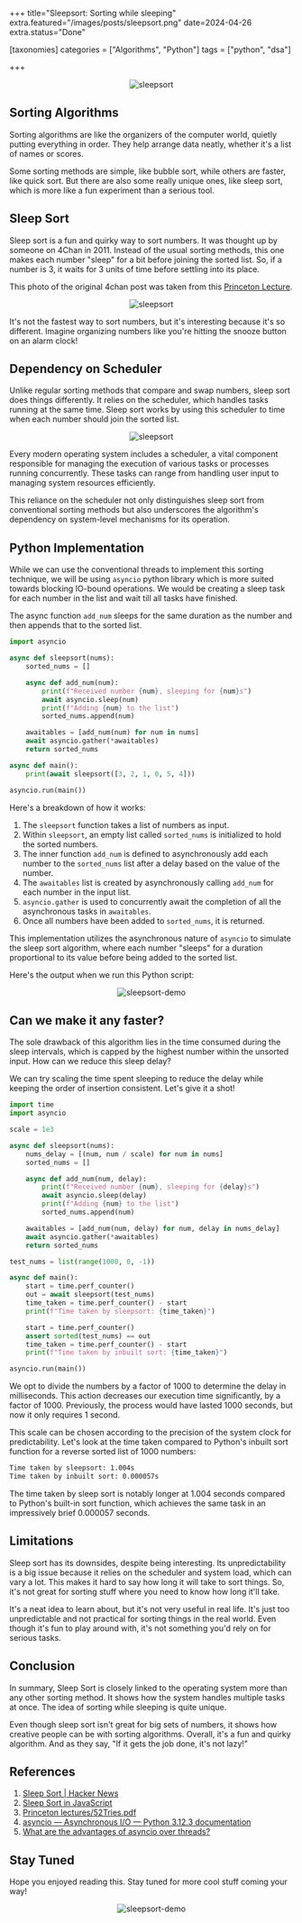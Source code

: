 +++
title="Sleepsort: Sorting while sleeping"
extra.featured="/images/posts/sleepsort.png"
date=2024-04-26
extra.status="Done"

[taxonomies]
categories = ["Algorithms", "Python"]
tags = ["python", "dsa"]

+++

<!-- Add summary here -->

<!-- more -->

<p align="center">
   <img src="/images/posts/sleepsort/sleepsort.png" alt="sleepsort" style="max-width:90%"/>
</p>

## Sorting Algorithms

Sorting algorithms are like the organizers of the computer world, quietly putting everything in order. They help arrange data neatly, whether it's a list of names or scores.

Some sorting methods are simple, like bubble sort, while others are faster, like quick sort. But there are also some really unique ones, like sleep sort, which is more like a fun experiment than a serious tool.

## Sleep Sort

Sleep sort is a fun and quirky way to sort numbers. It was thought up by someone on 4Chan in 2011. Instead of the usual sorting methods, this one makes each number "sleep" for a bit before joining the sorted list. So, if a number is 3, it waits for 3 units of time before settling into its place.

This photo of the original 4chan post was taken from this [Princeton Lecture](https://www.cs.princeton.edu/courses/archive/fall13/cos226/lectures/52Tries.pdf).

<p align="center">
   <img src="/images/posts/sleepsort/sleepsort-4chan.jpg" alt="sleepsort" style="max-width:90%"/>
</p>

It's not the fastest way to sort numbers, but it's interesting because it's so different. Imagine organizing numbers like you're hitting the snooze button on an alarm clock!

## Dependency on Scheduler

Unlike regular sorting methods that compare and swap numbers, sleep sort does things differently. It relies on the scheduler, which handles tasks running at the same time. Sleep sort works by using this scheduler to time when each number should join the sorted list.

<p align="center">
   <img src="/images/posts/sleepsort/async-eventloop.jpg" alt="sleepsort" style="max-width:90%"/>
</p>

Every modern operating system includes a scheduler, a vital component responsible for managing the execution of various tasks or processes running concurrently. These tasks can range from handling user input to managing system resources efficiently.

This reliance on the scheduler not only distinguishes sleep sort from conventional sorting methods but also underscores the algorithm's dependency on system-level mechanisms for its operation.

## Python Implementation

While we can use the conventional threads to implement this sorting technique, we will be using `asyncio` python library which is more suited towards blocking IO-bound operations. We would be creating a sleep task for each number in the list and wait till all tasks have finished.

The async function `add_num` sleeps for the same duration as the number and then appends that to the sorted list.

```python
import asyncio

async def sleepsort(nums):
    sorted_nums = []

    async def add_num(num):
        print(f"Received number {num}, sleeping for {num}s")
        await asyncio.sleep(num)
        print(f"Adding {num} to the list")
        sorted_nums.append(num)

    awaitables = [add_num(num) for num in nums]
    await asyncio.gather(*awaitables)
    return sorted_nums

async def main():
    print(await sleepsort([3, 2, 1, 0, 5, 4]))

asyncio.run(main())
```

Here's a breakdown of how it works:

1. The `sleepsort` function takes a list of numbers as input.
2. Within `sleepsort`, an empty list called `sorted_nums` is initialized to hold the sorted numbers.
3. The inner function `add_num` is defined to asynchronously add each number to the `sorted_nums` list after a delay based on the value of the number.
4. The `awaitables` list is created by asynchronously calling `add_num` for each number in the input list.
5. `asyncio.gather` is used to concurrently await the completion of all the asynchronous tasks in `awaitables`.
6. Once all numbers have been added to `sorted_nums`, it is returned.

This implementation utilizes the asynchronous nature of `asyncio` to simulate the sleep sort algorithm, where each number "sleeps" for a duration proportional to its value before being added to the sorted list.

Here's the output when we run this Python script:

<p align="center">
   <img src="/images/posts/sleepsort/sleepsort.gif" alt="sleepsort-demo" style="max-width:95%"/>
</p>

## Can we make it any faster?

The sole drawback of this algorithm lies in the time consumed during the sleep intervals, which is capped by the highest number within the unsorted input. How can we reduce this sleep delay?

We can try scaling the time spent sleeping to reduce the delay while keeping the order of insertion consistent. Let's give it a shot!

```python
import time
import asyncio

scale = 1e3

async def sleepsort(nums):
    nums_delay = [(num, num / scale) for num in nums]
    sorted_nums = []

    async def add_num(num, delay):
        print(f"Received number {num}, sleeping for {delay}s")
        await asyncio.sleep(delay)
        print(f"Adding {num} to the list")
        sorted_nums.append(num)

    awaitables = [add_num(num, delay) for num, delay in nums_delay]
    await asyncio.gather(*awaitables)
    return sorted_nums

test_nums = list(range(1000, 0, -1))

async def main():
    start = time.perf_counter()
    out = await sleepsort(test_nums)
    time_taken = time.perf_counter() - start
    print(f"Time taken by sleepsort: {time_taken}")

    start = time.perf_counter()
    assert sorted(test_nums) == out
    time_taken = time.perf_counter() - start
    print(f"Time taken by inbuilt sort: {time_taken}")

asyncio.run(main())
```

We opt to divide the numbers by a factor of 1000 to determine the delay in milliseconds. This action decreases our execution time significantly, by a factor of 1000. Previously, the process would have lasted 1000 seconds, but now it only requires 1 second.

This scale can be chosen according to the precision of the system clock for predictability. Let's look at the time taken compared to Python's inbuilt sort function for a reverse sorted list of 1000 numbers:

```txt
Time taken by sleepsort: 1.004s
Time taken by inbuilt sort: 0.000057s
```

The time taken by sleep sort is notably longer at 1.004 seconds compared to Python's built-in sort function, which achieves the same task in an impressively brief 0.000057 seconds.

## Limitations

Sleep sort has its downsides, despite being interesting. Its unpredictability is a big issue because it relies on the scheduler and system load, which can vary a lot. This makes it hard to say how long it will take to sort things. So, it's not great for sorting stuff where you need to know how long it'll take.

It's a neat idea to learn about, but it's not very useful in real life. It's just too unpredictable and not practical for sorting things in the real world. Even though it's fun to play around with, it's not something you'd rely on for serious tasks.

## Conclusion

In summary, Sleep Sort is closely linked to the operating system more than any other sorting method. It shows how the system handles multiple tasks at once. The idea of sorting while sleeping is quite unique.

Even though sleep sort isn't great for big sets of numbers, it shows how creative people can be with sorting algorithms. Overall, it's a fun and quirky algorithm. And as they say, "If it gets the job done, it's not lazy!"

## References

1. [Sleep Sort | Hacker News](https://news.ycombinator.com/item?id=2657277)
2. [Sleep Sort in JavaScript](https://gist.github.com/Thatkookooguy/3b7ce09a9f80a5e6541175104a5d49e9)
3. [Princeton lectures/52Tries.pdf](https://www.cs.princeton.edu/courses/archive/fall13/cos226/lectures/52Tries.pdf)
4. [asyncio — Asynchronous I/O — Python 3.12.3 documentation](https://docs.python.org/3/library/asyncio.html)
5. [What are the advantages of asyncio over threads? ](https://discuss.python.org/t/what-are-the-advantages-of-asyncio-over-threads/2112)

## Stay Tuned

Hope you enjoyed reading this. Stay tuned for more cool stuff coming your way!

<p align="center">
   <img src="/images/posts/sleepsort/pedro-racoon.gif" alt="sleepsort-demo" style="max-width:80%"/>
</p>
